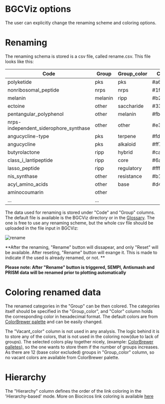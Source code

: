 # BGCViz options
The user can explicitly change the renaming scheme and coloring options. 

# Renaming 

The renaming schema is stored is a csv file, called rename.csv. This file looks like this:

| Code      | Group |  Group_color | Color | Vacant_colors | Hierarchy |
| ----------- | ----------- |  ----------- |  ----------- |  ----------- |  ----------- |
polyketide|pks|pks|#a6cee3||Antismash
nonribosomal_peptide|nrps|nrps|#1f78b4||PRISM
melanin|melanin|ripp|#b2df8a||SEMPI
ectoine|other|saccharide|#33a02c||DeepBGC
pentangular_polyphenol|other|melanin|#fb9a99||RRE
nrps-independent_siderophore_synthase|other|other|#e31a1c||PRISM-supp
angucycline-type|pks|terpene|#fdbf6f||ARTS
angucycline|pks|alkaloid|#ff7f00||
butyrolactone|ripp|hybrid|#cab2d6||
class_i_lantipeptide|ripp|core|#6a3d9a||
lasso_peptide|ripp|regulatory|#ffff99||
nis_synthase|other|resistance|#b15928||
acyl_amino_acids|other|base|#d4ced6||
aminocoumarin|other|||| 
... | ... ||||

The data used for renaming is stored under "Code" and "Group" columns. The default file is available is the BGCViz directory or in the [Glossary](Glossary.md). The one is free to use any renaming scheme, but the whole csv file should be uploaded in the file input in BGCViz:

![rename](/images/rename.png)
 
**After the renaming, "Rename" button will dissapear, and  only "Reset" will be available. After reseting, "Rename" button will exange it. This is made to indicate if the used is already renamed, or not. **

**Please note: After "Rename" button is triggered, SEMPI, Antismash and PRISM data will be renamed prior to plotting automatically**

# Coloring renamed data

The renamed categories in the "Group" can be then colored. The categories itself should be specified in the "Group_color", and "Color" column holds the corresponding color in hexadecimal format. The default colors are from [ColorBrewer palette](https://colorbrewer2.org/#type=qualitative&scheme=Paired&n=12) and can be easily changed. 

The "Vacant_color" column is not used in any analysis.  The logic behind it is to store any of the colors, that is not used in the coloring now(due to lack of groups). The selected colors play together nicely, (example: [ColorBrewer palletes](colorbrewer2.org)), so the one wants to store them if the number of groups increases.  As there are 12 (base color excluded) groups in "Group_color" column, so no vacant colors are available from ColorBrewer palette.  

# Hierarchy

The "Hierarchy" column defines the order of the link coloring in the 'Hierarchy-based' mode. More on Biocircos link coloring is available [here](Logic_of_the_output.md#biocircos-plot)